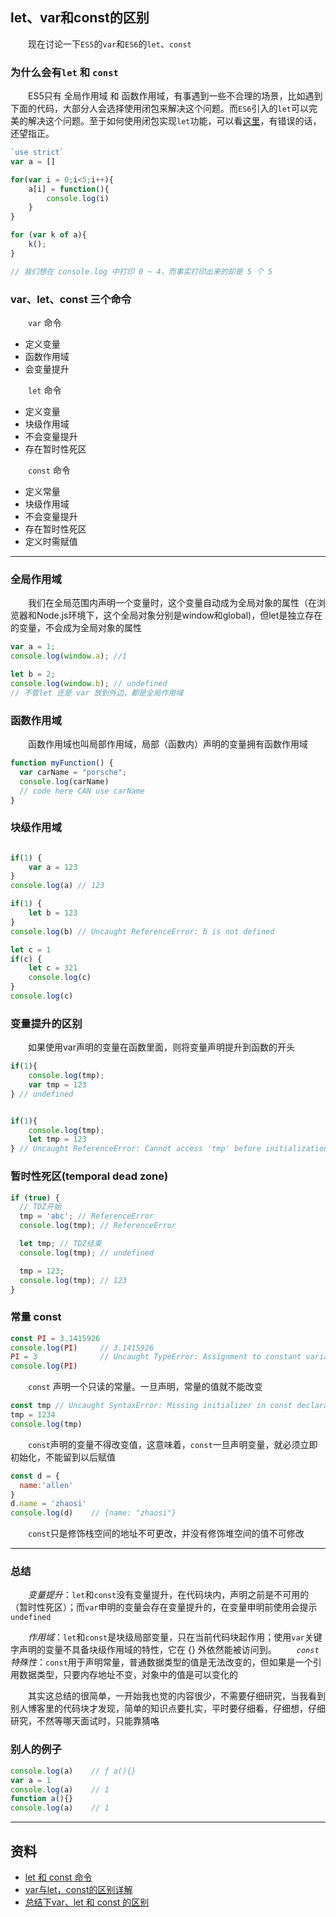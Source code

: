 ## let、var和const的区别

　　现在讨论一下`ES5`的`var`和`ES6`的`let`、`const`

### 为什么会有`let` 和 `const`

　　ES5只有 全局作用域 和 函数作用域，有事遇到一些不合理的场景，比如遇到下面的代码，大部分人会选择使用闭包来解决这个问题。而`ES6`引入的`let`可以完美的解决这个问题。至于如何使用闭包实现`let`功能，可以看[这里](https://fg411.github.io/learn-es6-let/)，有错误的话，还望指正。

```javascript
`use strict`
var a = []

for(var i = 0;i<5;i++){
    a[i] = function(){
        console.log(i)
    }
}

for (var k of a){
    k();
}

// 我们想在 console.log 中打印 0 ~ 4，而事实打印出来的却是 5 个 5
```

### var、let、const 三个命令

　　`var` 命令
 - 定义变量
 - 函数作用域
 - 会变量提升

　　`let` 命令
 - 定义变量
 - 块级作用域
 - 不会变量提升
 - 存在暂时性死区

　　`const` 命令
 - 定义常量
 - 块级作用域
 - 不会变量提升
 - 存在暂时性死区
 - 定义时需赋值

------

### 全局作用域

　　我们在全局范围内声明一个变量时，这个变量自动成为全局对象的属性（在浏览器和Node.js环境下，这个全局对象分别是window和global)，但let是独立存在的变量，不会成为全局对象的属性

```javascript
var a = 1;
console.log(window.a); //1

let b = 2;
console.log(window.b); // undefined
// 不管let 还是 var 放到外边，都是全局作用域
```

### 函数作用域

　　函数作用域也叫局部作用域，局部（函数内）声明的变量拥有函数作用域

```javascript
function myFunction() {
  var carName = "porsche";
  console.log(carName)
  // code here CAN use carName
}
```

### 块级作用域
```javascript

if(1) {
    var a = 123
}
console.log(a) // 123

if(1) {
    let b = 123
}
console.log(b) // Uncaught ReferenceError: b is not defined

let c = 1
if(c) {
    let c = 321
    console.log(c)
}
console.log(c)
```

### 变量提升的区别

　　如果使用var声明的变量在函数里面，则将变量声明提升到函数的开头

```javascript
if(1){
    console.log(tmp);
    var tmp = 123
} // undefined


if(1){
    console.log(tmp);
    let tmp = 123
} // Uncaught ReferenceError: Cannot access 'tmp' before initialization
```

### 暂时性死区(temporal dead zone)

```javascript
if (true) {
  // TDZ开始
  tmp = 'abc'; // ReferenceError
  console.log(tmp); // ReferenceError

  let tmp; // TDZ结束
  console.log(tmp); // undefined

  tmp = 123;
  console.log(tmp); // 123
}
```

### 常量 const

```javascript
const PI = 3.1415926
console.log(PI)     // 3.1415926
PI = 3              // Uncaught TypeError: Assignment to constant variable.
console.log(PI)
```

　　`const` 声明一个只读的常量。一旦声明，常量的值就不能改变

```javascript
const tmp // Uncaught SyntaxError: Missing initializer in const declaration
tmp = 1234
console.log(tmp)
```

　　`const`声明的变量不得改变值，这意味着，`const`一旦声明变量，就必须立即初始化，不能留到以后赋值

```javascript
const d = {
  name:'allen'
}
d.name = 'zhaosi'
console.log(d)    // {name: "zhaosi"}
```

　　`const`只是修饰栈空间的地址不可更改，并没有修饰堆空间的值不可修改

------

### 总结

　　*变量提升*：`let`和`const`没有变量提升，在代码块内，声明之前是不可用的（暂时性死区）；而`var`申明的变量会存在变量提升的，在变量申明前使用会提示`undefined`

　　*作用域*：`let`和`const`是块级局部变量，只在当前代码块起作用；使用`var`关键字声明的变量不具备块级作用域的特性，它在 {} 外依然能被访问到。
　　*`const` 特殊性*：`const`用于声明常量，普通数据类型的值是无法改变的，但如果是一个引用数据类型，只要内存地址不变，对象中的值是可以变化的

　　其实这总结的很简单，一开始我也觉的内容很少，不需要仔细研究，当我看到别人博客里的代码块才发现，简单的知识点要扎实，平时要仔细看，仔细想，仔细研究，不然等哪天面试时，只能靠猜咯

### 别人的例子

```javascript
console.log(a)    // ƒ a(){}
var a = 1
console.log(a)    // 1
function a(){}
console.log(a)    // 1
```
------

## 资料
 - [let 和 const 命令](https://es6.ruanyifeng.com/#docs/let)
 - [var与let，const的区别详解](https://blog.csdn.net/qq_39009348/article/details/93042516)
 - [总结下var、let 和 const 的区别](https://segmentfault.com/a/1190000016491581)
